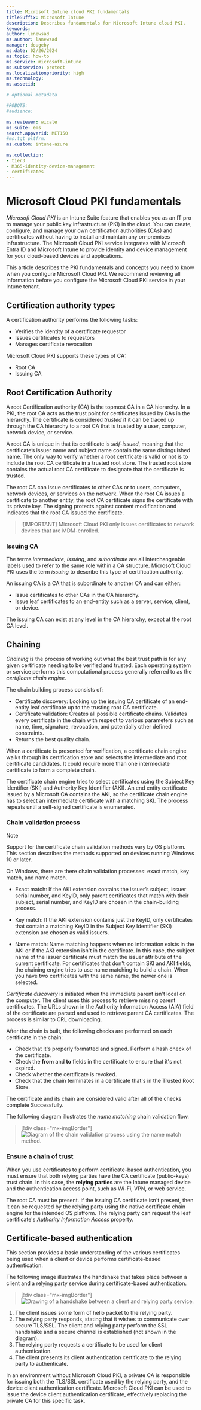 ```yaml
---
title: Microsoft Intune cloud PKI fundamentals  
titleSuffix: Microsoft Intune 
description: Describes fundamentals for Microsoft Intune cloud PKI. 
keywords:
author: lenewsad
ms.author: lanewsad
manager: dougeby
ms.date: 02/26/2024
ms.topic: how-to
ms.service: microsoft-intune
ms.subservice: protect
ms.localizationpriority: high
ms.technology:
ms.assetid: 

# optional metadata

#ROBOTS:
#audience:

ms.reviewer: wicale  
ms.suite: ems
search.appverid: MET150
#ms.tgt_pltfrm:
ms.custom: intune-azure

ms.collection:
- tier3
- M365-identity-device-management
- certificates
---
```

# Microsoft Cloud PKI fundamentals   

*Microsoft Cloud PKI* is an Intune Suite feature that enables you as an IT pro to manage your public key infrastructure (PKI) in the cloud. You can create, configure, and manage your own certification authorities (CAs) and certificates without having to install and maintain any on-premises infrastructure. The Microsoft Cloud PKI service integrates with Microsoft Entra ID and Microsoft Intune to provide identity and device management for your cloud-based devices and applications. 

This article describes the PKI fundamentals and concepts you  need to know when you configure Microsoft Cloud PKI. We recommend reviewing all information before you configure the Microsoft Cloud PKI service in your Intune tenant. 

## Certification authority types  

A certification authority performs the following tasks: 
* Verifies the identity of a certificate requestor  
* Issues certificates to requestors  
* Manages certificate revocation  

Microsoft Cloud PKI supports these types of CA:  

* Root CA
* Issuing CA  


## Root Certification Authority    
A root Certification authority (CA) is the topmost CA in a CA hierarchy. In a PKI, the root CA acts as the trust point for certificates issued by CAs in the hierarchy. The certificate is considered *trusted* if it can be traced up through the CA hierarchy to a root CA that is trusted by a user, computer, network device, or service.     

A root CA is unique in that its certificate is *self-issued*, meaning that the certificate’s issuer name and subject name contain the same distinguished name. The only way to verify whether a root certificate is valid or not is to include the root CA certificate in a trusted root store. The trusted root store contains the actual root CA certificate to designate that the certificate is trusted.  

The root CA can issue certificates to other CAs or to users, computers, network devices, or services on the network. When the root CA issues a certificate to another entity, the root CA certificate signs the certificate with its private key. The signing protects against content modification and indicates that the root CA issued the certificate.   

>![IMPORTANT]
> Microsoft Cloud PKI only issues certificates to network devices that are MDM-enrolled. 

### Issuing CA    
The terms *intermediate*, *issuing*, and *subordinate* are all interchangeable labels used to refer to the same role within a CA structure. Microsoft Cloud PKI uses the term *issuing* to describe this type of certification authority.   

An issuing CA is a CA that is subordinate to another CA and can either:   

- Issue certificates to other CAs in the CA hierarchy.  
- Issue leaf certificates to an end-entity such as a server, service, client, or device.  

The issuing CA can exist at any level in the CA hierarchy, except at the root CA level.  

## Chaining  
*Chaining* is the process of working out what the best trust path is for any given certificate needing to be verified and trusted. Each operating system or service performs this computational process generally referred to as the *certificate chain engine*.  

The chain building process consists of:  

* Certificate discovery: Looking up the issuing CA certificate of an end-entity leaf certificate up to the trusting root CA certificate.  
* Certificate validation: Creates all possible certificate chains. Validates every certificate in the chain with respect to various parameters such as name, time, signature, revocation, and potentially other defined constraints.
* Returns the best quality chain.  

When a certificate is presented for verification, a certificate chain engine walks through its certification store and selects the intermediate and root certificate candidates. It could require more than one intermediate certificate to form a complete chain.  

The certificate chain engine tries to select certificates using the Subject Key Identifier (SKI) and Authority Key Identifier (AKI). An end entity certificate issued by a Microsoft CA contains the AKI, so the certificate chain engine has to select an intermediate certificate with a matching SKI. The process repeats until a self-signed certificate is enumerated.  

### Chain validation process  
>[!NOTE]  
> Support for the certificate chain validation methods vary by OS platform. This section describes the methods supported on devices running Windows 10 or later.  

On Windows, there are there chain validation processes: exact match, key match, and name match.    

* Exact match: If the AKI extension contains the issuer’s subject, issuer serial number, and KeyID, only parent certificates that match with their subject, serial number, and KeyID are chosen in the chain-building process.  

* Key match: If the AKI extension contains just the KeyID, only certificates that contain a matching KeyID in the Subject Key Identifier (SKI) extension are chosen as valid issuers. 

* Name match: Name matching happens when no information exists in the AKI or if the AKI extension isn't in the certificate. In this case, the subject name of the issuer certificate must match the issuer attribute of the current certificate.
For certificates that don't contain SKI and AKI fields, the chaining engine tries to use name matching to build a chain. When you have two certificates with the same name, the newer one is selected.    

*Certificate discovery* is initiated when the immediate parent isn't local on the computer. The client uses this process to retrieve missing parent certificates. The URLs shown in the Authority Information Access (AIA) field of the certificate are parsed and used to retrieve parent CA certificates. The process is similar to CRL downloading.   

After the chain is built, the following checks are performed on each certificate in the chain:   
- Check that it's properly formatted and signed. Perform a hash check of the certificate.  
- Check the **from** and **to** fields in the certificate to ensure that it's not expired.  
- Check whether the certificate is revoked. 
- Check that the chain terminates in a certificate that's in the Trusted Root Store.  

The certificate and its chain are considered valid after all of the checks complete Successfully.  

The following diagram illustrates the *name matching* chain validation flow.   

> [!div class="mx-imgBorder"]
> ![Diagram of the chain validation process using the name match method.](./media/microsoft-cloud-pki/chain-validation.png)  

### Ensure a chain of trust  

When you use certificates to perform certificate-based authentication, you must ensure that both relying parties have the CA certificate (public-keys) trust chain. In this case, the **relying parties** are the Intune managed device and the authentication access point, such as Wi-Fi, VPN, or web service.    

The root CA must be present. If the issuing CA certificate isn't present, then it can be requested by the relying party using the native certificate chain engine for the intended OS platform. The relying party can request the leaf certificate's *Authority Information Access* property.  

## Certificate-based authentication  
This section provides a basic understanding of the various certificates being used when a client or device performs certificate-based authentication.  

The following image illustrates the handshake that takes place between a client and a relying party  service during certificate-based authentication.   

> [!div class="mx-imgBorder"]
> ![Drawing of a handshake between a client and relying party service.](./media/microsoft-cloud-pki/png)  

1. The client issues some form of hello packet to the relying party.   
2. The relying party responds, stating that it wishes to communicate over secure TLS/SSL. The client and relying party perform the SSL handshake and a secure channel is established (not shown in the diagram).  
3. The relying party requests a certificate to be used for client authentication.  
4. The client presents its client authentication certificate to the relying party to authenticate.     

In an environment without Microsoft Cloud PKI, a private CA is responsible for issuing both the TLS/SSL certificate used by the relying party, and the device client authentication certificate. Microsoft Cloud PKI can be used to issue the device client authentication certificate, effectively replacing the private CA for this specific task.  







